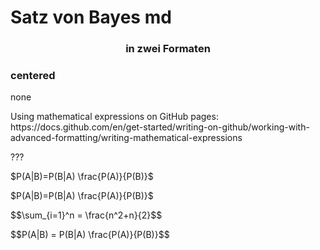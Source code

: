 # Satz von Bayes md

<h3  align="center">in zwei Formaten</h3>

### <centered>centered</centeres>

none


<p>
Using mathematical expressions on GitHub pages: https://docs.github.com/en/get-started/writing-on-github/working-with-advanced-formatting/writing-mathematical-expressions
</p>

???

$P(A|B)=P(B|A) \frac{P(A)}{P(B)}$


<p>
$P(A|B)=P(B|A) \frac{P(A)}{P(B)}$
</p>

<p>
$$\sum_{i=1}^n = \frac{n^2+n}{2}$$
</p>

<p>
$$P(A|B) = P(B|A) \frac{P(A)}{P(B)}$$
</p>

